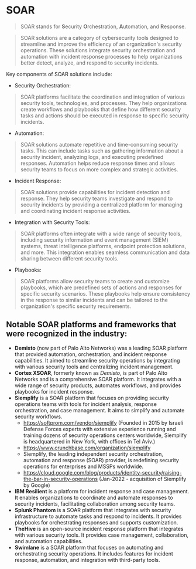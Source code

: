 SOAR
===

> SOAR stands for **S**ecurity **O**rchestration, **A**utomation, and **R**esponse. 

> SOAR solutions are a category of cybersecurity tools designed to streamline and improve the efficiency of an organization's security operations. These solutions integrate security orchestration and automation with incident response processes to help organizations better detect, analyze, and respond to security incidents.

Key components of SOAR solutions include:

- Security Orchestration: 

> SOAR platforms facilitate the coordination and integration of various security tools, technologies, and processes. They help organizations create workflows and playbooks that define how different security tasks and actions should be executed in response to specific security incidents.

- Automation: 

> SOAR solutions automate repetitive and time-consuming security tasks. This can include tasks such as gathering information about a security incident, analyzing logs, and executing predefined responses. Automation helps reduce response times and allows security teams to focus on more complex and strategic activities.

- Incident Response: 

> SOAR solutions provide capabilities for incident detection and response. They help security teams investigate and respond to security incidents by providing a centralized platform for managing and coordinating incident response activities.

- Integration with Security Tools: 

> SOAR platforms often integrate with a wide range of security tools, including security information and event management (SIEM) systems, threat intelligence platforms, endpoint protection solutions, and more. This integration enables seamless communication and data sharing between different security tools.

- Playbooks: 

> SOAR platforms allow security teams to create and customize playbooks, which are predefined sets of actions and responses for specific security scenarios. These playbooks help ensure consistency in the response to similar incidents and can be tailored to the organization's specific security requirements.

## Notable SOAR platforms and frameworks that were recognized in the industry:

- **Demisto** (now part of Palo Alto Networks) was a leading SOAR platform that provided automation, orchestration, and incident response capabilities. It aimed to streamline security operations by integrating with various security tools and centralizing incident management.
- **Cortex XSOAR**, formerly known as _Demisto_, is part of Palo Alto Networks and is a comprehensive SOAR platform. It integrates with a wide range of security products, automates workflows, and provides playbooks for incident response.
- **Siemplify** is a SOAR platform that focuses on providing security operations teams with tools for incident analysis, response orchestration, and case management. It aims to simplify and automate security workflows.
  - https://softprom.com/vendor/siemplify (Founded in 2015 by Israeli Defense Forces experts with extensive experience running and training dozens of security operations centers worldwide, Siemplify is headquartered in New York, with offices in Tel Aviv.)
  - https://www.crunchbase.com/organization/siemplify
  - Siemplify, the leading independent security orchestration, automation and response (SOAR) provider, is redefining security operations for enterprises and MSSPs worldwide.
  - https://cloud.google.com/blog/products/identity-security/raising-the-bar-in-security-operations (Jan-2022 - acquisition of Siemplify by Google)
- **IBM Resilient** is a platform for incident response and case management. It enables organizations to coordinate and automate responses to security incidents, facilitating collaboration among security teams.
- **Splunk Phantom** is a SOAR platform that integrates with security infrastructure to automate tasks and respond to incidents. It provides playbooks for orchestrating responses and supports customization.
- **TheHive** is an open-source incident response platform that integrates with various security tools. It provides case management, collaboration, and automation capabilities.
- **Swimlane** is a SOAR platform that focuses on automating and orchestrating security operations. It includes features for incident response, automation, and integration with third-party tools.
